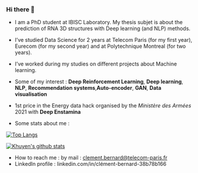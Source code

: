 ### Hi there 👋

- I am a PhD student at IBISC Laboratory. My thesis subjet is about the prediction of RNA 3D structures with Deep learning (and NLP) methods. 
- I’ve studied Data Science for 2 years at Telecom Paris (for my first year), Eurecom (for my second year) and at Polytechnique Montreal (for two years).
- I’ve worked during my studies on different projects about Machine learning. 
- Some of my interest : **Deep Reinforcement Learning**, **Deep learning**, **NLP**, **Recommendation systems**,**Auto-encoder**, **GAN**, **Data visualisation** 
- 1st price in the Energy data hack organised by the *Ministère des Armées* 2021 with **Deep Enstamina**

- Some stats about me : 


[![Top Langs](https://github-readme-stats.vercel.app/api/top-langs/?username=clementbernardd)](https://github.com/clementbernardd/github-readme-stats)

[![Khuyen's github stats](https://github-readme-stats.vercel.app/api?username=clementbernardd&count_private=true&show_icons=true&theme=radical&hide_rank=false)](https://github.com/clementbernardd/github-readme-stats)

- How to reach me : by mail : clement.bernard@telecom-paris.fr
- LinkedIn profile : linkedin.com/in/clément-bernard-38b78b166

